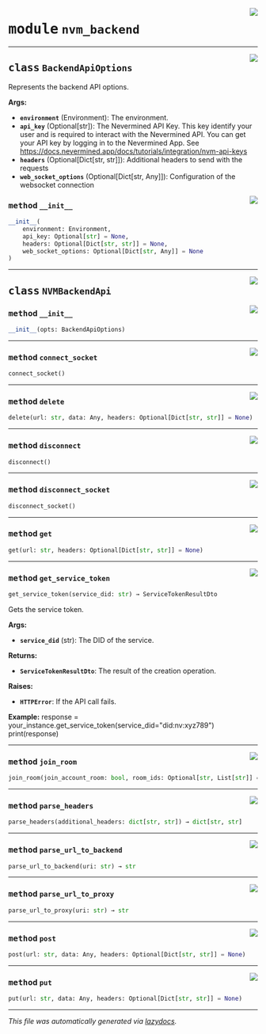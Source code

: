 <!-- markdownlint-disable -->

<a href="https://github.com/nevermined-io/payments-py/blob/main/payments_py/nvm_backend.py#L0"><img align="right" style="float:right;" src="https://img.shields.io/badge/-source-cccccc?style=flat-square"></a>

# <kbd>module</kbd> `nvm_backend`






---

<a href="https://github.com/nevermined-io/payments-py/blob/main/payments_py/nvm_backend.py#L13"><img align="right" style="float:right;" src="https://img.shields.io/badge/-source-cccccc?style=flat-square"></a>

## <kbd>class</kbd> `BackendApiOptions`
Represents the backend API options. 



**Args:**
 
 - <b>`environment`</b> (Environment):  The environment. 
 - <b>`api_key`</b> (Optional[str]):  The Nevermined API Key. This key identify your user and is required to interact with the Nevermined API. You can get your API key by logging in to the Nevermined App. See https://docs.nevermined.app/docs/tutorials/integration/nvm-api-keys 
 - <b>`headers`</b> (Optional[Dict[str, str]]):  Additional headers to send with the requests 
 - <b>`web_socket_options`</b> (Optional[Dict[str, Any]]):  Configuration of the websocket connection 

<a href="https://github.com/nevermined-io/payments-py/blob/main/payments_py/nvm_backend.py#L23"><img align="right" style="float:right;" src="https://img.shields.io/badge/-source-cccccc?style=flat-square"></a>

### <kbd>method</kbd> `__init__`

```python
__init__(
    environment: Environment,
    api_key: Optional[str] = None,
    headers: Optional[Dict[str, str]] = None,
    web_socket_options: Optional[Dict[str, Any]] = None
)
```









---

<a href="https://github.com/nevermined-io/payments-py/blob/main/payments_py/nvm_backend.py#L36"><img align="right" style="float:right;" src="https://img.shields.io/badge/-source-cccccc?style=flat-square"></a>

## <kbd>class</kbd> `NVMBackendApi`




<a href="https://github.com/nevermined-io/payments-py/blob/main/payments_py/nvm_backend.py#L37"><img align="right" style="float:right;" src="https://img.shields.io/badge/-source-cccccc?style=flat-square"></a>

### <kbd>method</kbd> `__init__`

```python
__init__(opts: BackendApiOptions)
```








---

<a href="https://github.com/nevermined-io/payments-py/blob/main/payments_py/nvm_backend.py#L80"><img align="right" style="float:right;" src="https://img.shields.io/badge/-source-cccccc?style=flat-square"></a>

### <kbd>method</kbd> `connect_socket`

```python
connect_socket()
```





---

<a href="https://github.com/nevermined-io/payments-py/blob/main/payments_py/nvm_backend.py#L182"><img align="right" style="float:right;" src="https://img.shields.io/badge/-source-cccccc?style=flat-square"></a>

### <kbd>method</kbd> `delete`

```python
delete(url: str, data: Any, headers: Optional[Dict[str, str]] = None)
```





---

<a href="https://github.com/nevermined-io/payments-py/blob/main/payments_py/nvm_backend.py#L140"><img align="right" style="float:right;" src="https://img.shields.io/badge/-source-cccccc?style=flat-square"></a>

### <kbd>method</kbd> `disconnect`

```python
disconnect()
```





---

<a href="https://github.com/nevermined-io/payments-py/blob/main/payments_py/nvm_backend.py#L98"><img align="right" style="float:right;" src="https://img.shields.io/badge/-source-cccccc?style=flat-square"></a>

### <kbd>method</kbd> `disconnect_socket`

```python
disconnect_socket()
```





---

<a href="https://github.com/nevermined-io/payments-py/blob/main/payments_py/nvm_backend.py#L156"><img align="right" style="float:right;" src="https://img.shields.io/badge/-source-cccccc?style=flat-square"></a>

### <kbd>method</kbd> `get`

```python
get(url: str, headers: Optional[Dict[str, str]] = None)
```





---

<a href="https://github.com/nevermined-io/payments-py/blob/main/payments_py/nvm_backend.py#L190"><img align="right" style="float:right;" src="https://img.shields.io/badge/-source-cccccc?style=flat-square"></a>

### <kbd>method</kbd> `get_service_token`

```python
get_service_token(service_did: str) → ServiceTokenResultDto
```

Gets the service token. 



**Args:**
 
 - <b>`service_did`</b> (str):  The DID of the service. 



**Returns:**
 
 - <b>`ServiceTokenResultDto`</b>:  The result of the creation operation. 



**Raises:**
 
 - <b>`HTTPError`</b>:  If the API call fails. 



**Example:**
 response = your_instance.get_service_token(service_did="did:nv:xyz789") print(response) 

---

<a href="https://github.com/nevermined-io/payments-py/blob/main/payments_py/nvm_backend.py#L128"><img align="right" style="float:right;" src="https://img.shields.io/badge/-source-cccccc?style=flat-square"></a>

### <kbd>method</kbd> `join_room`

```python
join_room(join_account_room: bool, room_ids: Optional[str, List[str]] = None)
```





---

<a href="https://github.com/nevermined-io/payments-py/blob/main/payments_py/nvm_backend.py#L150"><img align="right" style="float:right;" src="https://img.shields.io/badge/-source-cccccc?style=flat-square"></a>

### <kbd>method</kbd> `parse_headers`

```python
parse_headers(additional_headers: dict[str, str]) → dict[str, str]
```





---

<a href="https://github.com/nevermined-io/payments-py/blob/main/payments_py/nvm_backend.py#L147"><img align="right" style="float:right;" src="https://img.shields.io/badge/-source-cccccc?style=flat-square"></a>

### <kbd>method</kbd> `parse_url_to_backend`

```python
parse_url_to_backend(uri: str) → str
```





---

<a href="https://github.com/nevermined-io/payments-py/blob/main/payments_py/nvm_backend.py#L144"><img align="right" style="float:right;" src="https://img.shields.io/badge/-source-cccccc?style=flat-square"></a>

### <kbd>method</kbd> `parse_url_to_proxy`

```python
parse_url_to_proxy(uri: str) → str
```





---

<a href="https://github.com/nevermined-io/payments-py/blob/main/payments_py/nvm_backend.py#L165"><img align="right" style="float:right;" src="https://img.shields.io/badge/-source-cccccc?style=flat-square"></a>

### <kbd>method</kbd> `post`

```python
post(url: str, data: Any, headers: Optional[Dict[str, str]] = None)
```





---

<a href="https://github.com/nevermined-io/payments-py/blob/main/payments_py/nvm_backend.py#L174"><img align="right" style="float:right;" src="https://img.shields.io/badge/-source-cccccc?style=flat-square"></a>

### <kbd>method</kbd> `put`

```python
put(url: str, data: Any, headers: Optional[Dict[str, str]] = None)
```








---

_This file was automatically generated via [lazydocs](https://github.com/ml-tooling/lazydocs)._
